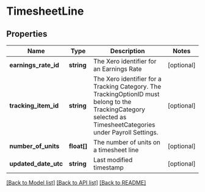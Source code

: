 # TimesheetLine

## Properties
Name | Type | Description | Notes
------------ | ------------- | ------------- | -------------
**earnings_rate_id** | **string** | The Xero identifier for an Earnings Rate | [optional] 
**tracking_item_id** | **string** | The Xero identifier for a Tracking Category. The TrackingOptionID must belong to the TrackingCategory selected as TimesheetCategories under Payroll Settings. | [optional] 
**number_of_units** | **float[]** | The number of units on a timesheet line | [optional] 
**updated_date_utc** | **string** | Last modified timestamp | [optional] 

[[Back to Model list]](../README.md#documentation-for-models) [[Back to API list]](../README.md#documentation-for-api-endpoints) [[Back to README]](../README.md)


